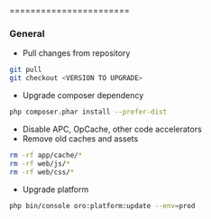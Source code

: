 =======================

### General

  * Pull changes from repository
```bash
git pull
git checkout <VERSION TO UPGRADE>
```
  * Upgrade composer dependency
```bash
php composer.phar install --prefer-dist
```
  * Disable APC, OpCache, other code accelerators
  * Remove old caches and assets
```bash
rm -rf app/cache/*
rm -rf web/js/*
rm -rf web/css/*
```
  * Upgrade platform
```bash
php bin/console oro:platform:update --env=prod

  